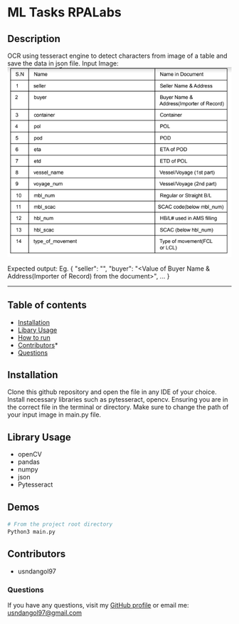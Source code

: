 # ML Tasks RPALabs

## Description
OCR using tesseract engine to detect characters from image of a table and save the data in json file.
Input Image:
![alt Input Image](https://github.com/usndangol97/ML_Tasks_RPALabs/blob/main/images/input_image.png)

Expected output:
Eg.
{
    "seller": "<Value of Seller Name and Address from the document>",
    "buyer": "<Value of Buyer Name & Address(Importer of Record) from the document>",
    ...
}

- - - - 

## Table of contents 

* [Installation](#installation)
* [Libary Usage](#usage)
* [How to run](#run)
* [Contributors](#contributors)* 
* [Questions](#questions)

<a name="installation"></a>
## Installation 
Clone this github repository and open the file in any IDE of your choice. Install necessary libraries such as pytesseract, opencv. Ensuring you are in the correct file in the terminal or directory. Make sure to change the path of your input image in main.py file.

<a name="usage"></a>
## Library Usage
* openCV
* pandas
* numpy
* json
* Pytesseract


<a name="run"></a>
## Demos
```bash
# From the project root directory
Python3 main.py
```

<a name="contributors"></a>
## Contributors 
* usndangol97


<a name="questions"></a>
### Questions

If you have any questions, visit my [GitHub profile](https://www.github.com/usndangol97) or email me: usndangol97@gmail.com
